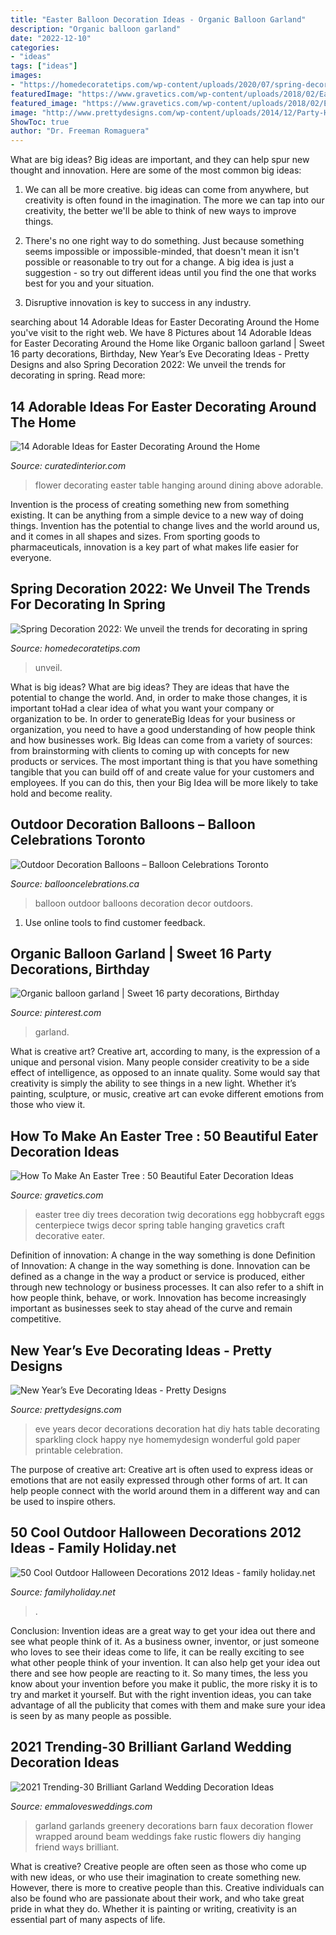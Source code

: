 ```yaml
---
title: "Easter Balloon Decoration Ideas - Organic Balloon Garland"
description: "Organic balloon garland"
date: "2022-12-10"
categories:
- "ideas"
tags: ["ideas"]
images:
- "https://homedecoratetips.com/wp-content/uploads/2020/07/spring-decoration-trends-2022-8.jpg"
featuredImage: "https://www.gravetics.com/wp-content/uploads/2018/02/Easter-white-tree.jpg"
featured_image: "https://www.gravetics.com/wp-content/uploads/2018/02/Easter-white-tree.jpg"
image: "http://www.prettydesigns.com/wp-content/uploads/2014/12/Party-Hat-Design.jpg"
ShowToc: true
author: "Dr. Freeman Romaguera"
---
```



What are big ideas?
Big ideas are important, and they can help spur new thought and innovation. Here are some of the most common big ideas:
1. We can all be more creative. big ideas can come from anywhere, but creativity is often found in the imagination. The more we can tap into our creativity, the better we'll be able to think of new ways to improve things.

2. There's no one right way to do something. Just because something seems impossible or impossible-minded, that doesn't mean it isn't possible or reasonable to try out for a change. A big idea is just a suggestion - so try out different ideas until you find the one that works best for you and your situation.

3. Disruptive innovation is key to success in any industry.

	

		
searching about 14 Adorable Ideas for Easter Decorating Around the Home you've visit to the right web. We have 8 Pictures about 14 Adorable Ideas for Easter Decorating Around the Home like Organic balloon garland | Sweet 16 party decorations, Birthday, New Year’s Eve Decorating Ideas - Pretty Designs and also Spring Decoration 2022: We unveil the trends for decorating in spring. Read more:
		
    
## 14 Adorable Ideas For Easter Decorating Around The Home

<img loading=lazy src="http://curatedinterior.com/wp-content/uploads/2017/04/Flower-box-hanging-upside-down-above-dining-table.jpg" onerror="this.onerror=null;this.src='https://tse2.mm.bing.net/th?id=OIP.fHRe2Ky8JbkJZ_2kc2k64QHaLH&amp;pid=15.1';" alt="14 Adorable Ideas for Easter Decorating Around the Home">

_Source: curatedinterior.com_

>flower decorating easter table hanging around dining above adorable. 

	

Invention is the process of creating something new from something existing. It can be anything from a simple device to a new way of doing things. Invention has the potential to change lives and the world around us, and it comes in all shapes and sizes. From sporting goods to pharmaceuticals, innovation is a key part of what makes life easier for everyone.

    
## Spring Decoration 2022: We Unveil The Trends For Decorating In Spring

<img loading=lazy src="https://homedecoratetips.com/wp-content/uploads/2020/07/spring-decoration-trends-2022-8.jpg" onerror="this.onerror=null;this.src='https://tse2.mm.bing.net/th?id=OIP.gWQOLkVnqDyIyFGwA_mXNgAAAA&amp;pid=15.1';" alt="Spring Decoration 2022: We unveil the trends for decorating in spring">

_Source: homedecoratetips.com_

>unveil. 

	

What is big ideas?
What are big ideas? They are ideas that have the potential to change the world. And, in order to make those changes, it is important toHad a clear idea of what you want your company or organization to be.  In order to generateBig Ideas for your business or organization, you need to have a good understanding of how people think and how businesses work. Big Ideas can come from a variety of sources: from brainstorming with clients to coming up with concepts for new products or services.
The most important thing is that you have something tangible that you can build off of and create value for your customers and employees. If you can do this, then your Big Idea will be more likely to take hold and become reality.

    
## Outdoor Decoration Balloons – Balloon Celebrations Toronto

<img loading=lazy src="https://www.ballooncelebrations.ca/wp-content/uploads/2019/03/Jumbo-3-Foot-Pink-Outdoors.jpg" onerror="this.onerror=null;this.src='https://tse4.mm.bing.net/th?id=OIP.X9rcDL1MtsjlgIZA1cg7LAHaFh&amp;pid=15.1';" alt="Outdoor Decoration Balloons – Balloon Celebrations Toronto">

_Source: ballooncelebrations.ca_

>balloon outdoor balloons decoration decor outdoors. 

	

1. Use online tools to find customer feedback.

    
## Organic Balloon Garland | Sweet 16 Party Decorations, Birthday

<img loading=lazy src="https://i.pinimg.com/736x/c2/fd/ec/c2fdecafe75d79b3ddd8158bf9b46eae.jpg" onerror="this.onerror=null;this.src='https://tse4.mm.bing.net/th?id=OIP.ItrMVw9nsLgRx6gcTS5qRwHaJ3&amp;pid=15.1';" alt="Organic balloon garland | Sweet 16 party decorations, Birthday">

_Source: pinterest.com_

>garland. 

	

What is creative art?
Creative art, according to many, is the expression of a unique and personal vision. Many people consider creativity to be a side effect of intelligence, as opposed to an innate quality. Some would say that creativity is simply the ability to see things in a new light. Whether it’s painting, sculpture, or music, creative art can evoke different emotions from those who view it.

    
## How To Make An Easter Tree : 50 Beautiful Eater Decoration Ideas

<img loading=lazy src="https://www.gravetics.com/wp-content/uploads/2018/02/Easter-white-tree.jpg" onerror="this.onerror=null;this.src='https://tse3.mm.bing.net/th?id=OIP.Ijzlk0yoL0utANKsTTzTsAHaLH&amp;pid=15.1';" alt="How To Make An Easter Tree : 50 Beautiful Eater Decoration Ideas">

_Source: gravetics.com_

>easter tree diy trees decoration twig decorations egg hobbycraft eggs centerpiece twigs decor spring table hanging gravetics craft decorative eater. 

	

Definition of innovation: A change in the way something is done
Definition of Innovation: A change in the way something is done. Innovation can be defined as a change in the way a product or service is produced, either through new technology or business processes. It can also refer to a shift in how people think, behave, or work. Innovation has become increasingly important as businesses seek to stay ahead of the curve and remain competitive.

    
## New Year’s Eve Decorating Ideas - Pretty Designs

<img loading=lazy src="http://www.prettydesigns.com/wp-content/uploads/2014/12/Party-Hat-Design.jpg" onerror="this.onerror=null;this.src='https://tse4.mm.bing.net/th?id=OIP.Xu-A0nxbMcb9Re8sFgffZQHaLc&amp;pid=15.1';" alt="New Year’s Eve Decorating Ideas - Pretty Designs">

_Source: prettydesigns.com_

>eve years decor decorations decoration hat diy hats table decorating sparkling clock happy nye homemydesign wonderful gold paper printable celebration. 

	

The purpose of creative art:
Creative art is often used to express ideas or emotions that are not easily expressed through other forms of art. It can help people connect with the world around them in a different way and can be used to inspire others.

    
## 50 Cool Outdoor Halloween Decorations 2012 Ideas - Family Holiday.net

<img loading=lazy src="https://www.familyholiday.net/wp-content/uploads/2012/09/Cool-Outdoor-Halloween-Decorations-2012-Ideas_131.jpg" onerror="this.onerror=null;this.src='https://tse2.mm.bing.net/th?id=OIP.UfFHFHM41f342YAQOf1a0gHaHa&amp;pid=15.1';" alt="50 Cool Outdoor Halloween Decorations 2012 Ideas - family holiday.net">

_Source: familyholiday.net_

>. 

	

Conclusion: Invention ideas are a great way to get your idea out there and see what people think of it.
As a business owner, inventor, or just someone who loves to see their ideas come to life, it can be really exciting to see what other people think of your invention. It can also help get your idea out there and see how people are reacting to it. So many times, the less you know about your invention before you make it public, the more risky it is to try and market it yourself. But with the right invention ideas, you can take advantage of all the publicity that comes with them and make sure your idea is seen by as many people as possible.

    
## 2021 Trending-30 Brilliant Garland Wedding Decoration Ideas

<img loading=lazy src="https://emmalovesweddings.com/wp-content/uploads/2018/11/greenery-garland-wedding-decorations.jpg" onerror="this.onerror=null;this.src='https://tse3.mm.bing.net/th?id=OIP.KC65NNqCzwjNWYHItF650QHaLH&amp;pid=15.1';" alt="2021 Trending-30 Brilliant Garland Wedding Decoration Ideas">

_Source: emmalovesweddings.com_

>garland garlands greenery decorations barn faux decoration flower wrapped around beam weddings fake rustic flowers diy hanging friend ways brilliant. 

	

What is creative?
Creative people are often seen as those who come up with new ideas, or who use their imagination to create something new. However, there is more to creative people than this. Creative individuals can also be found who are passionate about their work, and who take great pride in what they do. Whether it is painting or writing, creativity is an essential part of many aspects of life.

